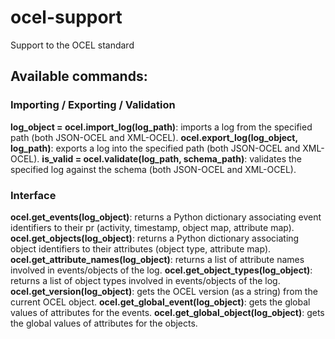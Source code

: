 # ocel-support
Support to the OCEL standard

## Available commands:

### Importing / Exporting / Validation

**log_object = ocel.import_log(log_path)**: imports a log from the specified path (both JSON-OCEL and XML-OCEL).
**ocel.export_log(log_object, log_path)**: exports a log into the specified path (both JSON-OCEL and XML-OCEL).
**is_valid = ocel.validate(log_path, schema_path)**: validates the specified log against the schema (both JSON-OCEL and XML-OCEL).

### Interface

**ocel.get_events(log_object)**: returns a Python dictionary associating event identifiers to their
pr (activity, timestamp, object map, attribute map).
**ocel.get_objects(log_object)**: returns a Python dictionary associating object identifiers to their attributes
(object type, attribute map).
**ocel.get_attribute_names(log_object)**: returns a list of attribute names involved in events/objects of the log.
**ocel.get_object_types(log_object)**: returns a list of object types involved in events/objects of the log.
**ocel.get_version(log_object)**: gets the OCEL version (as a string) from the current OCEL object.
**ocel.get_global_event(log_object)**: gets the global values of attributes for the events.
**ocel.get_global_object(log_object)**: gets the global values of attributes for the objects.

